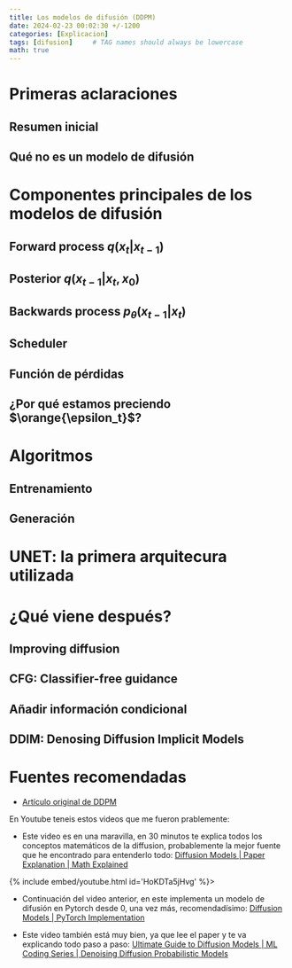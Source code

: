 ```yaml
---
title: Los modelos de difusión (DDPM)
date: 2024-02-23 00:02:30 +/-1200
categories: [Explicacion]
tags: [difusion]     # TAG names should always be lowercase
math: true
---
```



# Primeras aclaraciones

## Resumen inicial

## Qué no es un modelo de difusión

# Componentes principales de los modelos de difusión

## Forward process $q(x_t|x_{t-1})$

## Posterior $q(x_{t-1}|x_t, x_0)$

## Backwards process $p_{\theta}(x_{t-1}|x_t)$

## Scheduler

## Función de pérdidas

## ¿Por qué estamos preciendo $\orange{\epsilon_t}$?

# Algoritmos

## Entrenamiento

## Generación

# UNET: la primera arquitecura utilizada

# ¿Qué viene después?

## Improving diffusion

## CFG: Classifier-free guidance

## Añadir información condicional

## DDIM: Denosing Diffusion Implicit Models

# Fuentes recomendadas

- [Artículo original de DDPM](https://arxiv.org/pdf/2006.11239.pdf)

En Youtube teneis estos videos que me fueron prablemente:

- Este video es en una maravilla, en 30 minutos te explica todos los conceptos matemáticos de la diffusion, probablemente la mejor fuente que he encontrado para entenderlo todo: [Diffusion Models | Paper Explanation | Math Explained](https://www.youtube.com/watch?v=HoKDTa5jHvg)

{% include embed/youtube.html id='HoKDTa5jHvg' %}>


- Continuación del video anterior, en este implementa un modelo de difusión en Pytorch desde 0, una vez más, recomendadísimo: [Diffusion Models | PyTorch Implementation](https://www.youtube.com/watch?v=TBCRlnwJtZU)

- Este video también está muy bien, ya que lee el paper y te va explicando todo paso a paso: [Ultimate Guide to Diffusion Models | ML Coding Series | Denoising Diffusion Probabilistic Models](https://www.youtube.com/watch?v=y7J6sSO1k50)
